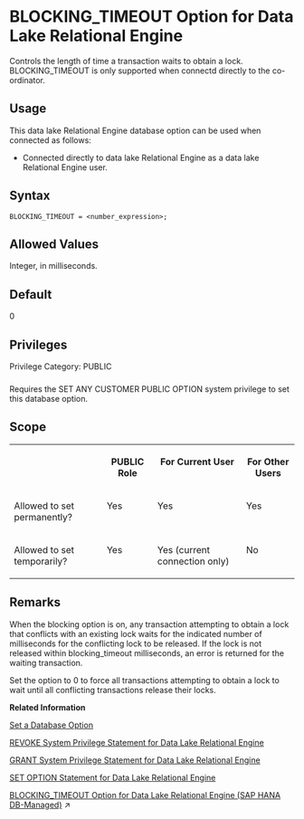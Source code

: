 <!-- loioa31619c984f2101582cbbe66dee24be8 -->

# BLOCKING\_TIMEOUT Option for Data Lake Relational Engine

Controls the length of time a transaction waits to obtain a lock. BLOCKING\_TIMEOUT is only supported when connectd directly to the co-ordinator.



<a name="loioa31619c984f2101582cbbe66dee24be8__section_d3p_24q_znb"/>

## Usage

This data lake Relational Engine database option can be used when connected as follows:

-   Connected directly to data lake Relational Engine as a data lake Relational Engine user.



<a name="loioa31619c984f2101582cbbe66dee24be8__blocking_timeout_refsyn1"/>

## Syntax

```
BLOCKING_TIMEOUT = <number_expression>;
```



<a name="loioa31619c984f2101582cbbe66dee24be8__blocking_timeout_values1"/>

## Allowed Values

Integer, in milliseconds.



<a name="loioa31619c984f2101582cbbe66dee24be8__blocking_timeout_default1"/>

## Default

0



<a name="loioa31619c984f2101582cbbe66dee24be8__blocking_timeout_priv1"/>

## Privileges

Privilege Category: PUBLIC



### 

Requires the SET ANY CUSTOMER PUBLIC OPTION system privilege to set this database option.



<a name="loioa31619c984f2101582cbbe66dee24be8__blocking_timeout_scope1"/>

## Scope


<table>
<tr>
<th valign="top">

 

</th>
<th valign="top">

PUBLIC Role

</th>
<th valign="top">

For Current User

</th>
<th valign="top">

For Other Users

</th>
</tr>
<tr>
<td valign="top">

Allowed to set permanently?

</td>
<td valign="top">

Yes

</td>
<td valign="top">

Yes

</td>
<td valign="top">

Yes

</td>
</tr>
<tr>
<td valign="top">

Allowed to set temporarily?

</td>
<td valign="top">

Yes

</td>
<td valign="top">

Yes \(current connection only\)

</td>
<td valign="top">

No

</td>
</tr>
</table>



<a name="loioa31619c984f2101582cbbe66dee24be8__blocking_timeout_remarks1"/>

## Remarks

When the blocking option is on, any transaction attempting to obtain a lock that conflicts with an existing lock waits for the indicated number of milliseconds for the conflicting lock to be released. If the lock is not released within blocking\_timeout milliseconds, an error is returned for the waiting transaction.

Set the option to 0 to force all transactions attempting to obtain a lock to wait until all conflicting transactions release their locks.

**Related Information**  


[Set a Database Option](set-a-database-option-0dcb893.md "You set options with the SET OPTION statement.")

[REVOKE System Privilege Statement for Data Lake Relational Engine](../080-sql-statements/revoke-system-privilege-statement-for-data-lake-relational-engine-a3eadda.md "Removes specific system privileges from specific users and the right to administer the privilege.")

[GRANT System Privilege Statement for Data Lake Relational Engine](../080-sql-statements/grant-system-privilege-statement-for-data-lake-relational-engine-a3dfcb0.md "Grants specific system privileges to users or roles, with or without administrative rights.")

[SET OPTION Statement for Data Lake Relational Engine](../080-sql-statements/set-option-statement-for-data-lake-relational-engine-a625da7.md "Changes options that affect the behavior of the database and its compatibility with Transact-SQL. Setting the value of an option can change the behavior for all users or an individual user, in either a temporary or permanent scope.")

[BLOCKING_TIMEOUT Option for Data Lake Relational Engine (SAP HANA DB-Managed)](https://help.sap.com/viewer/a898e08b84f21015969fa437e89860c8/2023_4_QRC/en-US/8104fc0cdf4143caa395e241e58db92a.html "Controls the length of time a transaction waits to obtain a lock. BLOCKING_TIMEOUT is only supported when connectd directly to the co-ordinator.") :arrow_upper_right:

